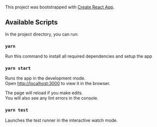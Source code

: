 This project was bootstrapped with [Create React App](https://github.com/facebook/create-react-app).

## Available Scripts

In the project directory, you can run:

### `yarn`

Run this command to install all required dependencies and setup the app

### `yarn start`

Runs the app in the development mode.<br />
Open [http://localhost:3000](http://localhost:3000) to view it in the browser.

The page will reload if you make edits.<br />
You will also see any lint errors in the console.

### `yarn test`

Launches the test runner in the interactive watch mode.<br />
